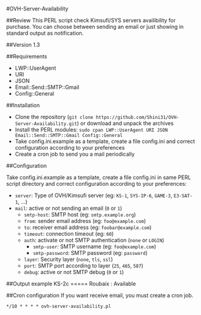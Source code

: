 #OVH-Server-Availability

##Review
This PERL script check Kimsufi/SYS servers availibility for purchase. 
You can choose between sending an email or just showing in standard output as notification.

##Version
1.3

##Requirements
* LWP::UserAgent
* URI
* JSON
* Email::Send::SMTP::Gmail
* Config::General

##Installation

* Clone the repository (`git clone https://github.com/Shini31/OVH-Server-Availability.git`) or download and unpack the archives
* Install the PERL modules: `sudo cpan LWP::UserAgent URI JSON Email::Send::SMTP::Gmail Config::General`
* Take config.ini.example as a template, create a file config.ini and correct configuration according to your preferences
* Create a cron job to send you a mail periodically

##Configuration

Take config.ini.example as a template, create a file config.ini in same PERL script directory and correct configuration according to your preferences:
* `server`: Type of OVH/Kimsufi server (eg: `KS-1`, `SYS-IP-6`, `GAME-3`, `E3-SAT-1`, ...)
* `mail`: active or not sending an email (`0` or `1`)
  * `smtp-host`: SMTP host (eg: `smtp.example.org`)
  * `from`: sender email address (eg: `foo@example.com`)
  * `to`: receiver email address (eg: `foobar@example.com`)
  * `timeout`: connection timeout (eg: `60`)
  * `auth`: activate or not SMTP authentication (`none` or `LOGIN`)
    * `smtp-user`: SMTP username (eg: `foo@example.com`)
    * `smtp-password`: SMTP password (eg: `password`)
  * `layer`: Security layer (`none`, `tls`, `ssl`)
  * `port`: SMTP port according to layer (`25`, `465`, `587`)
  * `debug`: active or not SMTP debug (`0` or `1`)



##Output example
    KS-2c
    =====
    Roubaix : Available


##Cron configuration
If you want receive email, you must create a cron job.

    */10 * * * * ovh-server-availability.pl

